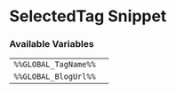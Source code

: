 # SelectedTag Snippet

### Available Variables
|||
|---|---|
| `%%GLOBAL_TagName%%` |
| `%%GLOBAL_BlogUrl%%` |
